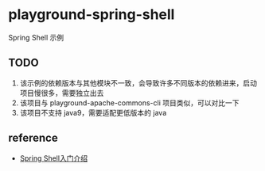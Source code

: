 # playground-spring-shell

Spring Shell 示例

## TODO 

1. 该示例的依赖版本与其他模块不一致，会导致许多不同版本的依赖进来，启动项目慢很多，需要独立出去
2. 该项目与 playground-apache-commons-cli 项目类似，可以对比一下
3. 该项目不支持 java9，需要适配更低版本的 java

## reference

- [Spring Shell入门介绍 ](https://www.cnblogs.com/nuccch/p/11067342.html)